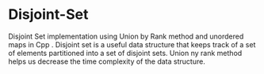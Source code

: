 # Disjoint-Set
Disjoint Set implementation using Union by Rank method and unordered maps in Cpp . Disjoint set is a useful data structure that keeps track of a set of elements partitioned into a set of disjoint sets. Union ny rank method helps us decrease the time complexity of the data structure.
